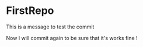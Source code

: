 # FirstRepo

This is a message to test the commit

Now I will commit again to be sure that it's works fine ! 